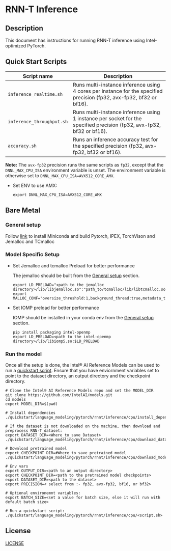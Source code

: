 # RNN-T Inference

## Description

This document has instructions for running RNN-T inference using Intel-optimized PyTorch.

## Quick Start Scripts
| Script name | Description |
|-------------|-------------|
| `inference_realtime.sh` | Runs multi-instance inference using 4 cores per instance for the specified precision (fp32, avx-fp32, bf32 or bf16). |
| `inference_throughput.sh` | Runs multi-instance inference using 1 instance per socket for the specified precision (fp32, avx-fp32, bf32 or bf16). |
| `accuracy.sh` | Runs an inference accuracy test for the specified precision (fp32, avx-fp32, bf32 or bf16). |

**Note:** The `avx-fp32` precision runs the same scripts as `fp32`, except that the `DNNL_MAX_CPU_ISA` environment variable is unset. The environment variable is otherwise set to `DNNL_MAX_CPU_ISA=AVX512_CORE_AMX`. 
* Set ENV to use AMX:
  ```
  export DNNL_MAX_CPU_ISA=AVX512_CORE_AMX
  ```

## Bare Metal
### General setup

Follow [link](/docs/general/pytorch/BareMetalSetup.md) to install Miniconda and build Pytorch, IPEX, TorchVison and Jemalloc and TCmalloc

### Model Specific Setup
* Set Jemalloc and tcmalloc Preload for better performance

  The jemalloc should be built from the [General setup](#general-setup) section.
  ```
  export LD_PRELOAD="<path to the jemalloc directory>/lib/libjemalloc.so":"path_to/tcmalloc/lib/libtcmalloc.so":$LD_PRELOAD
  export MALLOC_CONF="oversize_threshold:1,background_thread:true,metadata_thp:auto,dirty_decay_ms:9000000000,muzzy_decay_ms:9000000000"
  ```

* Set IOMP preload for better performance

  IOMP should be installed in your conda env from the [General setup](#general-setup) section.
  ```
  pip install packaging intel-openmp
  export LD_PRELOAD=<path to the intel-openmp directory>/lib/libiomp5.so:$LD_PRELOAD
  ```

### Run the model
Once all the setup is done, the Intel® AI Reference Models can be used to run a [quickstart script](#quick-start-scripts).
Ensure that you have enviornment variables set to point to the dataset directory,
an output directory and the checkpoint directory.

```
# Clone the Intel® AI Reference Models repo and set the MODEL_DIR
git clone https://github.com/IntelAI/models.git
cd models
export MODEL_DIR=$(pwd)

# Install dependencies
./quickstart/language_modeling/pytorch/rnnt/inference/cpu/install_dependency_baremetal.sh

# If the dataset is not downloaded on the machine, then download and preprocess RNN-T dataset:
export DATASET_DIR=<Where_to_save_Dataset>
./quickstart/language_modeling/pytorch/rnnt/inference/cpu/download_dataset.sh

# Download pretrained model
export CHECKPOINT_DIR=#Where_to_save_pretrained_model
./quickstart/language_modeling/pytorch/rnnt/inference/cpu/download_model.sh

# Env vars
export OUTPUT_DIR=<path to an output directory>
export CHECKPOINT_DIR=<path to the pretrained model checkpoints>
export DATASET_DIR=<path to the dataset>
export PRECISION=< select from :- fp32, avx-fp32, bf16, or bf32>

# Optional environemnt variables:
export BATCH_SIZE=<set a value for batch size, else it will run with default batch size>

# Run a quickstart script:
./quickstart/language_modeling/pytorch/rnnt/inference/cpu/<script.sh>
```

<!--- 80. License -->
## License

[LICENSE](/LICENSE)

